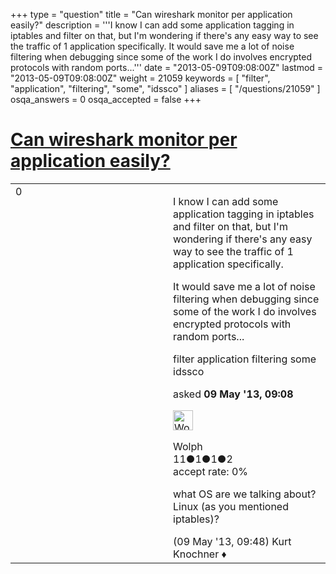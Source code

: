 +++
type = "question"
title = "Can wireshark monitor per application easily?"
description = '''I know I can add some application tagging in iptables and filter on that, but I&#x27;m wondering if there&#x27;s any easy way to see the traffic of 1 application specifically. It would save me a lot of noise filtering when debugging since some of the work I do involves encrypted protocols with random ports...'''
date = "2013-05-09T09:08:00Z"
lastmod = "2013-05-09T09:08:00Z"
weight = 21059
keywords = [ "filter", "application", "filtering", "some", "idssco" ]
aliases = [ "/questions/21059" ]
osqa_answers = 0
osqa_accepted = false
+++

<div class="headNormal">

# [Can wireshark monitor per application easily?](/questions/21059/can-wireshark-monitor-per-application-easily)

</div>

<div id="main-body">

<div id="askform">

<table id="question-table" style="width:100%;"><colgroup><col style="width: 50%" /><col style="width: 50%" /></colgroup><tbody><tr class="odd"><td style="width: 30px; vertical-align: top"><div class="vote-buttons"><div id="post-21059-score" class="post-score" title="current number of votes">0</div><div id="favorite-count" class="favorite-count"></div></div></td><td><div id="item-right"><div class="question-body"><p>I know I can add some application tagging in iptables and filter on that, but I'm wondering if there's any easy way to see the traffic of 1 application specifically.</p><p>It would save me a lot of noise filtering when debugging since some of the work I do involves encrypted protocols with random ports...</p></div><div id="question-tags" class="tags-container tags">filter application filtering some idssco</div><div id="question-controls" class="post-controls"></div><div class="post-update-info-container"><div class="post-update-info post-update-info-user"><p>asked <strong>09 May '13, 09:08</strong></p><img src="https://secure.gravatar.com/avatar/9842122bc427d15b32bce91b8a608c5f?s=32&amp;d=identicon&amp;r=g" class="gravatar" width="32" height="32" alt="Wolph&#39;s gravatar image" /><p>Wolph<br />
<span class="score" title="11 reputation points">11</span><span title="1 badges"><span class="badge1">●</span><span class="badgecount">1</span></span><span title="1 badges"><span class="silver">●</span><span class="badgecount">1</span></span><span title="2 badges"><span class="bronze">●</span><span class="badgecount">2</span></span><br />
<span class="accept_rate" title="Rate of the user&#39;s accepted answers">accept rate:</span> <span title="Wolph has no accepted answers">0%</span></p></div></div><div id="comments-container-21059" class="comments-container"><span id="21063"></span><div id="comment-21063" class="comment"><div id="post-21063-score" class="comment-score"></div><div class="comment-text"><p>what OS are we talking about? Linux (as you mentioned iptables)?</p></div><div id="comment-21063-info" class="comment-info"><span class="comment-age">(09 May '13, 09:48)</span> Kurt Knochner ♦</div></div></div><div id="comment-tools-21059" class="comment-tools"></div><div class="clear"></div><div id="comment-21059-form-container" class="comment-form-container"></div><div class="clear"></div></div></td></tr></tbody></table>

</div>

</div>

